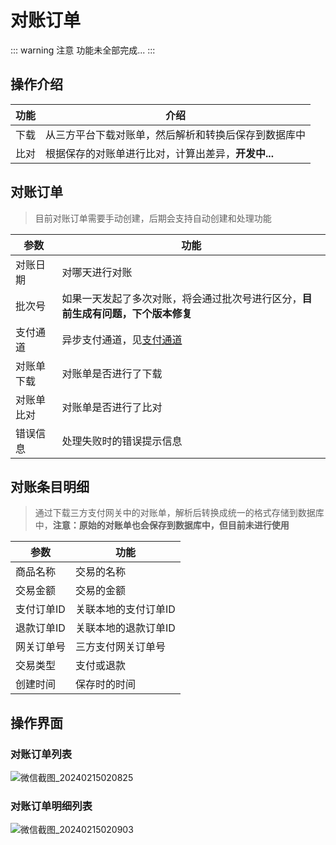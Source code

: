# 对账订单
::: warning 注意
功能未全部完成...
:::

## 操作介绍
| 功能 | 介绍                            |
|----|-------------------------------|
| 下载 | 从三方平台下载对账单，然后解析和转换后保存到数据库中    |
| 比对 | 根据保存的对账单进行比对，计算出差异，**开发中...** |

## 对账订单
> 目前对账订单需要手动创建，后期会支持自动创建和处理功能

| 参数    | 功能                                                                |
|-------|-------------------------------------------------------------------|
| 对账日期  | 对哪天进行对账                                                           |
| 批次号   | 如果一天发起了多次对账，将会通过批次号进行区分，**目前生成有问题，下个版本修复**                        |
| 支付通道  | 异步支付通道，见[支付通道](/daxpay/guides/other/常量和状态表.md#支付通道-paychannelenum) |
| 对账单下载 | 对账单是否进行了下载                                                        |
| 对账单比对 | 对账单是否进行了比对                                                        |
| 错误信息  | 处理失败时的错误提示信息                                                      |

## 对账条目明细
> 通过下载三方支付网关中的对账单，解析后转换成统一的格式存储到数据库中，**注意：原始的对账单也会保存到数据库中，但目前未进行使用**

| 参数     | 功能          |
|--------|-------------|
| 商品名称   | 交易的名称       |
| 交易金额   | 交易的金额       |
| 支付订单ID | 关联本地的支付订单ID |
| 退款订单ID | 关联本地的退款订单ID |
| 网关订单号  | 三方支付网关订单号   |
| 交易类型   | 支付或退款       |
| 创建时间   | 保存时的时间      |


## 操作界面
### 对账订单列表
![微信截图_20240215020825](https://jsd.cdn.zzko.cn/gh/xxm1995/picx-images-hosting@master/daxpay/微信截图_20240215020825.5d8lhxxcpq40.webp)
### 对账订单明细列表
![微信截图_20240215020903](https://jsd.cdn.zzko.cn/gh/xxm1995/picx-images-hosting@master/daxpay/微信截图_20240215020903.120rjd0gi6dc.webp)
